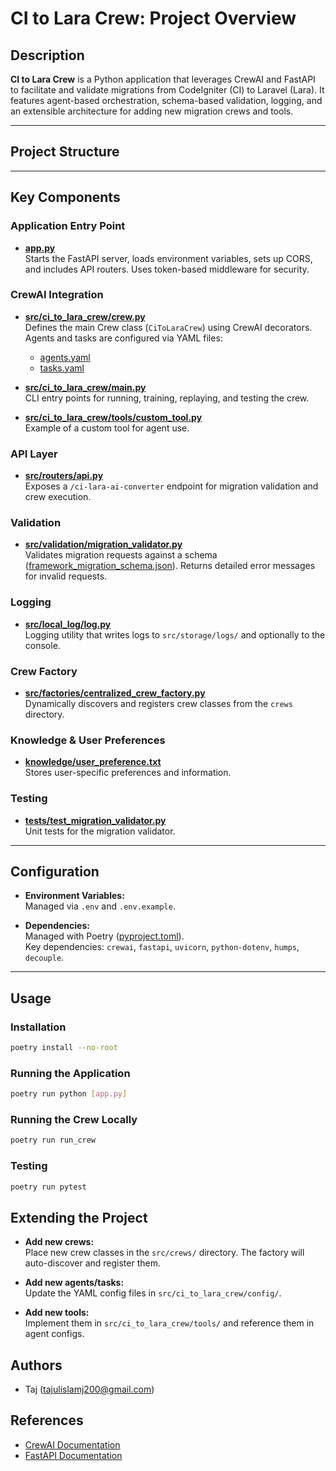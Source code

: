 # CI to Lara Crew: Project Overview

## Description

**CI to Lara Crew** is a Python application that leverages CrewAI and FastAPI to facilitate and validate migrations from CodeIgniter (CI) to Laravel (Lara). It features agent-based orchestration, schema-based validation, logging, and an extensible architecture for adding new migration crews and tools.

---

## Project Structure

---

## Key Components

### Application Entry Point

- **[app.py](app.py)**  
  Starts the FastAPI server, loads environment variables, sets up CORS, and includes API routers. Uses token-based middleware for security.

### CrewAI Integration

- **[src/ci_to_lara_crew/crew.py](src/ci_to_lara_crew/crew.py)**  
  Defines the main Crew class (`CiToLaraCrew`) using CrewAI decorators. Agents and tasks are configured via YAML files:
  - [agents.yaml](src/ci_to_lara_crew/config/agents.yaml)
  - [tasks.yaml](src/ci_to_lara_crew/config/tasks.yaml)

- **[src/ci_to_lara_crew/main.py](src/ci_to_lara_crew/main.py)**  
  CLI entry points for running, training, replaying, and testing the crew.

- **[src/ci_to_lara_crew/tools/custom_tool.py](src/ci_to_lara_crew/tools/custom_tool.py)**  
  Example of a custom tool for agent use.

### API Layer

- **[src/routers/api.py](src/routers/api.py)**  
  Exposes a `/ci-lara-ai-converter` endpoint for migration validation and crew execution.

### Validation

- **[src/validation/migration_validator.py](src/validation/migration_validator.py)**  
  Validates migration requests against a schema ([framework_migration_schema.json](src/schemas/framework_migration_schema.json)). Returns detailed error messages for invalid requests.

### Logging

- **[src/local_log/log.py](src/local_log/log.py)**  
  Logging utility that writes logs to `src/storage/logs/` and optionally to the console.

### Crew Factory

- **[src/factories/centralized_crew_factory.py](src/factories/centralized_crew_factory.py)**  
  Dynamically discovers and registers crew classes from the `crews` directory.

### Knowledge & User Preferences

- **[knowledge/user_preference.txt](knowledge/user_preference.txt)**  
  Stores user-specific preferences and information.

### Testing

- **[tests/test_migration_validator.py](tests/test_migration_validator.py)**  
  Unit tests for the migration validator.

---

## Configuration

- **Environment Variables:**  
  Managed via `.env` and `.env.example`.

- **Dependencies:**  
  Managed with Poetry ([pyproject.toml](pyproject.toml)).  
  Key dependencies: `crewai`, `fastapi`, `uvicorn`, `python-dotenv`, `humps`, `decouple`.

---

## Usage

### Installation

```sh
poetry install --no-root
```

### Running the Application 
```sh
poetry run python [app.py]
```
### Running the Crew Locally
```sh
poetry run run_crew
```
### Testing
```sh
poetry run pytest
```

## Extending the Project

- **Add new crews:**  
  Place new crew classes in the `src/crews/` directory. The factory will auto-discover and register them.

- **Add new agents/tasks:**  
  Update the YAML config files in `src/ci_to_lara_crew/config/`.

- **Add new tools:**  
  Implement them in `src/ci_to_lara_crew/tools/` and reference them in agent configs.

## Authors

- Taj (tajulislamj200@gmail.com)

## References

- [CrewAI Documentation](https://docs.crewai.com/)
- [FastAPI Documentation](https://fastapi.tiangolo.com/)